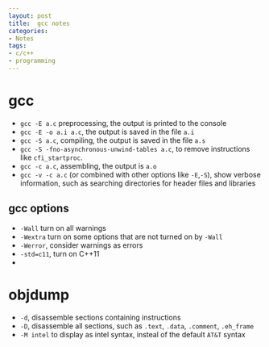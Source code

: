 ```yaml
---
layout: post
title:  gcc notes
categories:
- Notes
tags:
- c/c++
- programming
---
```



# gcc
 - `gcc -E a.c` preprocessing, the output is printed to the console
 - `gcc -E -o a.i a.c`, the output is saved in the file `a.i`
 - `gcc -S a.c`, compiling, the output is saved in the file `a.s`
 - `gcc -S -fno-asynchronous-unwind-tables a.c`, to remove instructions like `cfi_startproc`.
 - `gcc -c a.c`, assembling, the output is `a.o`
 - `gcc -v -c a.c` (or combined with other options like `-E`,`-S`), show verbose information, such as searching directories for header files and libraries

## gcc options
 - `-Wall` turn on all warnings
 - `-Wextra` turn on some options that are not turned on by `-Wall`
 - `-Werror`, consider warnings as errors
 - `-std=c11`, turn on C++11
 - 
 
 
 
# objdump
 - `-d`, disassemble sections containing instructions
 - `-D`, disassemble all sections, such as `.text`, `.data`, `.comment`, `.eh_frame`
 - `-M intel` to display as intel syntax, insteal of the default `AT&T` syntax
